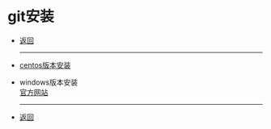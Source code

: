 # git安装

- [返回](index.md)
  ***
- [centos版本安装](../centos/git.md)
- windows版本安装  
  [官方网站](https://git-scm.com/)  

  ***
- [返回](index.md)